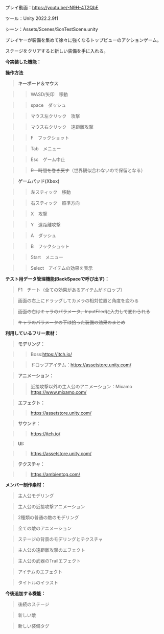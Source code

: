 プレイ動画：https://youtu.be/-N9H-4T2QbE

ツール：Unity 2022.2.9f1

シーン：Assets/Scenes/SonTestScene.unity

プレイヤーが装備を集めて徐々に強くなるトップビューのアクションゲーム。

ステージをクリアすると新しい装備を手に入れる。

**今実装した機能：**

**操作方法**

>**キーボード＆マウス**

>>WASD/矢印　移動

>>space　ダッシュ

>>マウス左クリック　攻撃

>>マウス右クリック　遠距離攻撃

>>F　フックショット

>>Tab　メニュー

>>Esc　ゲーム中止

>>~~R　時間を巻き戻す~~（世界観似合わないので保留となる）

>**ゲームパッド(Xbox)**

>>左スティック　移動

>>右スティック　照準方向

>>X　攻撃

>>Y　遠距離攻撃

>>A　ダッシュ

>>B　フックショット

>>Start　メニュー

>>Select　アイテムの効果を表示

**テスト用データ管理機能(BackSpaceで呼び出す)：**

>F1　チート（全ての効果があるアイテムがドロップ）

>画面の右上にドラッグしてカメラの相対位置と角度を変わる

>~~画面の右はキャラのパラメータ、InputFiledに入力して変わられる~~

>~~キャラのパラメータの下は拾った装備の効果のまとめ~~

**利用しているフリー素材：**

>**モデリング：**

>>Boss:https://itch.io/

>>ドロップアイテム：https://assetstore.unity.com/

>**アニメーション：**

>>近接攻撃以外の主人公のアニメーション：Mixamo　https://www.mixamo.com/

>**エフェクト：**

>>https://assetstore.unity.com/

>**サウンド：**

>>https://itch.io/

>**UI:**

>>https://assetstore.unity.com/

>**テクスチャ：**

>>https://ambientcg.com/

**メンバー制作素材：**

>主人公モデリング

>主人公の近接攻撃アニメーション

>2種類の普通の敵のモデリング

>全ての敵のアニメーション

>ステージの背景のモデリングとテクスチャ

>主人公の遠距離攻撃のエフェクト

>主人公の武器のTrailエフェクト

>アイテムのエフェクト

>タイトルのイラスト

**今後追加する機能：**

>後続のステージ

>新しい敵

>新しい装備タグ
